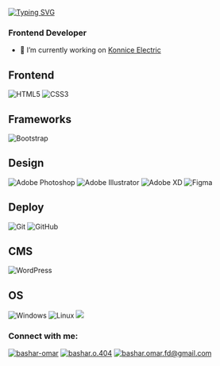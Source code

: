 [![Typing SVG](https://readme-typing-svg.demolab.com?font=Fira+Code&pause=1000&color=A159DC&width=435&lines=Hello+Friend+%F0%9F%91%8B%2C+I'm+Bashar+Omar)](https://www.linkedin.com/in/bashar-omar/)
<h3>Frontend Developer</h3>

- 🔭 I’m currently working on [Konnice Electric](https://konniceelectric.com/)

## Frontend
![HTML5](https://img.shields.io/badge/-HTML5-%23E44D27?style=flat-square&logo=html5&logoColor=ffffff)
![CSS3](https://img.shields.io/badge/-CSS3-%231572B6?style=flat-square&logo=css3)

## Frameworks
![Bootstrap](https://img.shields.io/badge/-Bootstrap-563D7C?style=flat-square&logo=bootstrap)


## Design
![Adobe Photoshop](https://img.shields.io/badge/-Abode%20Photoshop-00b4ff?style=flat-square&logo=adobe-photoshop&logoColor=ffffff)
![Adobe Illustrator](http://img.shields.io/badge/-Abode%20Illustrator-FC8F30?style=flat-square&logo=adobe-illustrator&logoColor=ffffff)
![Adobe XD](http://img.shields.io/badge/-Abode%20XD-fe61f6?style=flat-square&logo=adobe-XD&logoColor=ffffff)
![Figma](http://img.shields.io/badge/-Figma-30333c?style=flat-square&logo=figma&logoColor=ffffff)


## Deploy
![Git](https://img.shields.io/badge/-Git-black?style=flat-square&logo=git)
![GitHub](https://img.shields.io/badge/-GitHub-181717?style=flat-square&logo=github)

## CMS
![WordPress](https://img.shields.io/badge/-WordPress-21759B?style=flat-square&logo=wordpress)

## OS
![Windows](https://img.shields.io/badge/Windows-0078D6?style=for-the-badge&logo=windows&logoColor=white)
![Linux](https://img.shields.io/badge/Linux-FCC624?style=for-the-badge&logo=linux&logoColor=black)
![](https://raw.githubusercontent.com/Trilokia/Trilokia/379277808c61ef204768a61bbc5d25bc7798ccf1/bottom_header.svg)

<h3 align="left">Connect with me:</h3>
<a href="https://linkedin.com/in/bashar-omar" target="blank"><img src="https://img.shields.io/badge/LinkedIn-0077B5?style=for-the-badge&logo=linkedin&logoColor=white" alt="bashar-omar"/></a>
<a href="https://fb.com/bashar.o.404" target="blank"><img src="https://img.shields.io/badge/Facebook-1877F2?style=for-the-badge&logo=facebook&logoColor=white" alt="bashar.o.404"></a>
<a href="mailto:bashar.omar.fd@gmail.com" target="blank"><img src="https://img.shields.io/badge/Gmail-D14836?style=for-the-badge&logo=gmail&logoColor=white" alt="bashar.omar.fd@gmail.com"></a>
